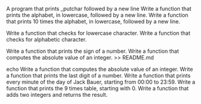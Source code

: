 A program that prints _putchar followed by a new line
Write a function that prints the alphabet, in lowercase, followed by a new line.
Write a function that prints 10 times the alphabet, in lowercase, followed by a new line.


Write a function that checks for lowercase character.
Write a function that checks for alphabetic character.


Write a function that prints the sign of a number.
Write a function that computes the absolute value of an integer. >> README.md

echo Write a function that computes the absolute value of an integer.
Write a function that prints the last digit of a number.
Write a function that prints every minute of the day of Jack Bauer, starting from 00:00 to 23:59.
Write a function that prints the 9 times table, starting with 0.
Write a function that adds two integers and returns the result.
